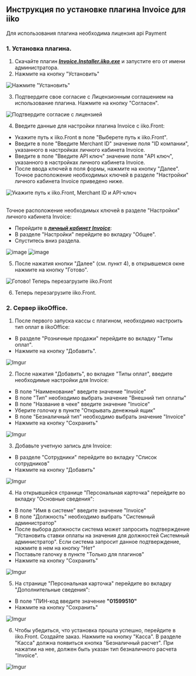 ## Инструкция по установке плагина Invoice для iiko
Для использования плагина необходима лицензия api Payment
### 1. Установка плагина.  
1. Скачайте плагин ***[Invoice.Installer.iiko.exe](https://github.com/Invoice-LLC/Invoice.Module.iiko/releases/download/1.4.0.0/Invoice.Installer.exe)*** и запустите его от имени администратора.
2. Нажмите на кнопку "Установить"<br>

![Нажмите "Установить"](/img/01_Установить.png)

3. Подтвердите свое согласие с Лицензионным соглашением на использование плагина. Нажмите на 
кнопку "Согласен".<br>

![Подтвердите согласие с лицензией](/img/02_Согласие.png)

4. Введите данные для настройки плагина Invoice с iiko.Front: <br>
- Укажите путь к iiko.Front в поле "Выберете путь к iiko.Front".<br> 
- Введите в поле "Введите Merchant ID" значение поля "ID компании", указанного в настройках 
личного кабинета Invoice. <br>
- Введите в поле "Введите API ключ" значение поля "API ключ", указанного в настройках 
личного кабинета Invoice. <br>
- После ввода ключей в поля формы, нажмите на кнопку "Далее". <br>
Точное расположение необходимых ключей в разделе "Настройки" личного кабинета Invoice приведено ниже.<br>

![Укажите путь к iiko.Front, Merchant ID и API-ключ](/img/03_Ключи.png)

<br>Точное расположение необходимых ключей в разделе "Настройки" личного кабинета Invoice:
- Перейдите в ***[личный кабинет Invoice](https://lk.invoice.su/)***:<br>
- В разделе "Настройки" перейдите во вкладку "Общее". 
- Спуститесь вниз раздела. <br>

![image](/img/04_ЛК_Ключи.png)
![image](/img/05_ЛК_Ключи.png)


5. После нажатия кнопки "Далее" (см. пункт 4), в открывшемся окне нажмите на кнопку "Готово". <br> 

![Готово! Теперь перезагрузите iiko.Front](/img/06_Готово.png)

6. Теперь перезагрузите iiko.Front.<br>

### 2. Сервер iikoOffice.
1. После первого запуска кассы с плагином, необходимо настроить тип оплат в iikoOffice:
- В разделе "Розничные продажи" перейдите во вкладку "Типы оплат".<br>
- Нажмите на кнопку "Добавить". <br>

![Imgur](/img/07_office.png)

2. После нажатия "Добавить", во вкладке "Типы оплат", введите необходимые настройки для Invoice:<br>
- В поле "Наименование" введите значение "Invoice"
- В поле "Тип" необходимо выбрать значение "Внешний тип оплаты"
- В поле "Название в чеке" введите значение "Invoice"
- Уберите голочку в пункте "Открывать денежный ящик"
- В поле "Безналичный тип" необходимо выбрать значение "Invoice" 
- Нажмите на кнопку "Сохранить"

![Imgur](/img/08_office.png)

3. Добавьте учетную запись для Invoice:<br>
- В разделе "Сотрудники" перейдите во вкладку "Список сотрудников"
- Нажмите на кнопку "Добавить"

![Imgur](/img/09_office.png)

4. На открывшейся странице "Персональная карточка" перейдите во вкладку "Основные сведения":
- В поле "Имя в системе" введите значение "Invoice"
- В поле "Должность" необходимо выбрать "Системный администратор" 
- После выбора должности система может запросить подтверждение "Установить ставки оплаты 
на значения для должностей Системный администратор". Если система запросит данное подтверждение, 
нажмите в нем на кнопку "Нет" 
- Поставьте галочку в пункте "Только для плагинов"
- Нажмите на кнопку "Сохранить"

![Imgur](/img/10_office.png)

5. На странице "Персональная карточка" перейдите во вкладку "Дополнительные сведения":
- В поле "ПИН-код введите значение **"01599510"**
- Нажмите на кнопку "Сохранить"

![Imgur](/img/11_office.png)

6. Чтобы убедиться, что установка прошла успешно, перейдите в iiko.Front. Создайте заказ.
Нажмите на кнопку "Касса". В разделе "Касса" должна появиться кнопка "Безналичный 
расчет". При нажатии на нее, должен быть указан тип безналичного расчета "Invoice". 

![Imgur](/img/12_end.png)